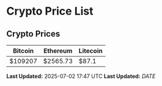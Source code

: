 # Crypto Price List

## Crypto Prices
| Bitcoin | Ethereum | Litecoin |
| ------- | -------- | -------- |
| $109207 | $2565.73 | $87.1 |
**Last Updated:** 2025-07-02 17:47 UTC
**Last Updated:** $DATE$
